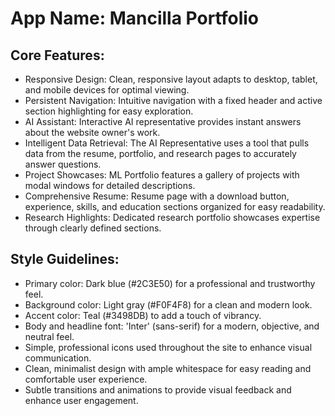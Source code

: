 # **App Name**: Mancilla Portfolio

## Core Features:

- Responsive Design: Clean, responsive layout adapts to desktop, tablet, and mobile devices for optimal viewing.
- Persistent Navigation: Intuitive navigation with a fixed header and active section highlighting for easy exploration.
- AI Assistant: Interactive AI representative provides instant answers about the website owner's work.
- Intelligent Data Retrieval: The AI Representative uses a tool that pulls data from the resume, portfolio, and research pages to accurately answer questions.
- Project Showcases: ML Portfolio features a gallery of projects with modal windows for detailed descriptions.
- Comprehensive Resume: Resume page with a download button, experience, skills, and education sections organized for easy readability.
- Research Highlights: Dedicated research portfolio showcases expertise through clearly defined sections.

## Style Guidelines:

- Primary color: Dark blue (#2C3E50) for a professional and trustworthy feel.
- Background color: Light gray (#F0F4F8) for a clean and modern look.
- Accent color: Teal (#3498DB) to add a touch of vibrancy.
- Body and headline font: 'Inter' (sans-serif) for a modern, objective, and neutral feel. 
- Simple, professional icons used throughout the site to enhance visual communication.
- Clean, minimalist design with ample whitespace for easy reading and comfortable user experience.
- Subtle transitions and animations to provide visual feedback and enhance user engagement.